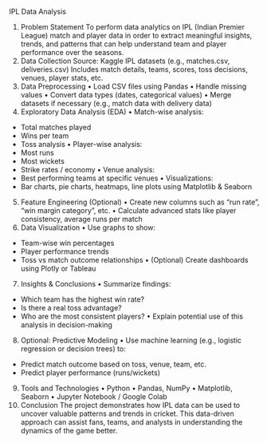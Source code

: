 IPL Data Analysis 
1. Problem Statement
To perform data analytics on IPL (Indian Premier League) match and player data in order to extract meaningful insights, trends, and patterns that can help understand team and player performance over the seasons.
2. Data Collection
Source: Kaggle IPL datasets (e.g., matches.csv, deliveries.csv)
Includes match details, teams, scores, toss decisions, venues, player stats, etc.
3. Data Preprocessing
• Load CSV files using Pandas
• Handle missing values
• Convert data types (dates, categorical values)
• Merge datasets if necessary (e.g., match data with delivery data)
4. Exploratory Data Analysis (EDA)
• Match-wise analysis:
  - Total matches played
  - Wins per team
  - Toss analysis
• Player-wise analysis:
  - Most runs
  - Most wickets
  - Strike rates / economy
• Venue analysis:
  - Best performing teams at specific venues
• Visualizations:
  - Bar charts, pie charts, heatmaps, line plots using Matplotlib & Seaborn
5. Feature Engineering (Optional)
• Create new columns such as “run rate”, “win margin category”, etc.
• Calculate advanced stats like player consistency, average runs per match
6. Data Visualization
• Use graphs to show:
  - Team-wise win percentages
  - Player performance trends
  - Toss vs match outcome relationships
• (Optional) Create dashboards using Plotly or Tableau
7. Insights & Conclusions
• Summarize findings:
  - Which team has the highest win rate?
  - Is there a real toss advantage?
  - Who are the most consistent players?
• Explain potential use of this analysis in decision-making
8. Optional: Predictive Modeling
• Use machine learning (e.g., logistic regression or decision trees) to:
  - Predict match outcome based on toss, venue, team, etc.
  - Predict player performance (runs/wickets)
9. Tools and Technologies
• Python
• Pandas, NumPy
• Matplotlib, Seaborn
• Jupyter Notebook / Google Colab
10. Conclusion
The project demonstrates how IPL data can be used to uncover valuable patterns and trends in cricket. This data-driven approach can assist fans, teams, and analysts in understanding the dynamics of the game better.
